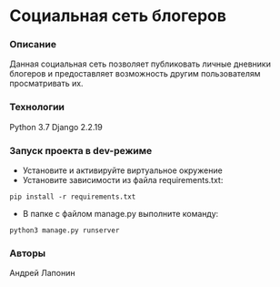 # Социальная сеть блогеров
### Описание
Данная социальная сеть позволяет публиковать личные дневники блогеров и предоставляет возможность другим пользователям просматривать их.
### Технологии
Python 3.7
Django 2.2.19
### Запуск проекта в dev-режиме
- Установите и активируйте виртуальное окружение
- Установите зависимости из файла requirements.txt:
```
pip install -r requirements.txt
``` 
- В папке с файлом manage.py выполните команду:
```
python3 manage.py runserver
```
### Авторы
Андрей Лапонин 